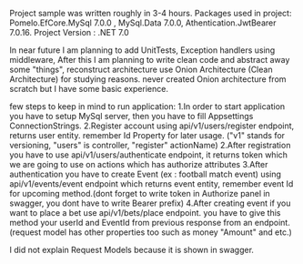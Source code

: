 Project sample was written roughly in 3-4 hours.
Packages used in project: Pomelo.EfCore.MySql 7.0.0 ,  MySql.Data 7.0.0, Athentication.JwtBearer 7.0.16.
Project Version : .NET 7.0

In near future I am planning to add UnitTests, Exception handlers using middleware, After this I am planning to write clean code and abstract away some "things", reconstruct architecture use Onion Architecture (Clean Architecture) for studying reasons. never created Onion architecture from scratch but I have some basic experience.

few steps to keep in mind to run application:
1.In order to start application you have to setup MySql server, then you have to fill Appsettings ConnectionStrings.
2.Register account using api/v1/users/register endpoint, returns user entity. remember Id Property for later usage. ("v1" stands for versioning, "users" is controller, "register" actionName)
2.After registration  you have to use api/v1/users/authenticate endpoint, it returns token which we are going to use on actions which has authorize attributes 
3.After authentication you have to create Event (ex : football match event) using api/v1/events/event endpoint which returns event entity, remember event Id for upcoming method.(dont forget to write token in Authorize panel in swagger, you dont have to write Bearer prefix)
4.After creating event if you want to place a bet use api/v1/bets/place endpoint. you have to give this method your userId and EventId from previous response from an endpoint. (request model has other properties too such as money "Amount" and etc.)

I did not explain Request Models because it is shown in swagger.
